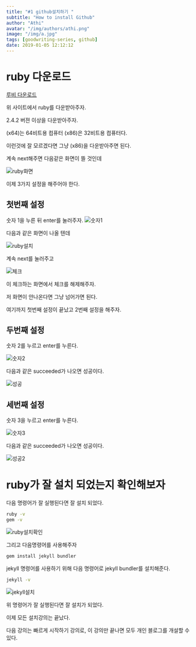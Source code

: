 ```yaml
---
title: "#1 github설치하기 "
subtitle: "How to install Github"
author: "Athi"
avatar: "/img/authors/athi.png"
image: "/img/a.jpg"
tags: [goodwriting-series, github]
date: 2019-01-05 12:12:12
---
```


# ruby 다운로드

[루비 다운로드](https://rubyinstaller.org/downloads/)

위 사이트에서 ruby를 다운받아주자.

2.4.2 버젼 이상을 다운받아주자.

(x64)는 64비트용 컴퓨터
(x86)은 32비트용 컴퓨터다.

이런것에 잘 모르겠다면 그냥 (x86)을 다운받아주면 된다.

계속 next해주면 다음같은 화면이 뜰 것인데

![ruby화면](https://i.imgur.com/6eJIXCp.png)

이제 3가지 설정을 해주어야 한다.

## 첫번째 설정

숫자 1을 누른 뒤 enter를 눌러주자.
![숫자1](https://i.imgur.com/bd5rlEw.png)

다음과 같은 화면이 나올 텐데

![ruby설치](https://i.imgur.com/OEpopIN.png)

계속 next를 눌러주고

![체크](https://i.imgur.com/OHgGsu0.png)

이 체크하는 화면에서 체크를 해제해주자.

저 화면이 안나온다면 그냥 넘어가면 된다.

여기까지 첫번째 설정이 끝났고 2번째 설정을 해주자.

## 두번째 설정

숫자 2를 누르고 enter를 누른다.

![숫자2](https://i.imgur.com/4AcZBxw.png)

다음과 같은 succeeded가 나오면 성공이다.

![성공](https://i.imgur.com/TPSKjfu.png)

## 세번째 설정

숫자 3을 누르고 enter를 누른다.

![숫자3](https://i.imgur.com/HNoM0TB.png)

다음과 같은 succeeded가 나오면 성공이다.

![성공2](https://i.imgur.com/dQJ6m5i.png)

# ruby가 잘 설치 되었는지 확인해보자

다음 명령어가 잘 실행된다면 잘 설치 되었다.

```bash
ruby -v
gem -v
```

![ruby설치확인](https://i.imgur.com/HhKm4gO.png)

그리고 다음명령어를 사용해주자

```bash
gem install jekyll bundler
```

jekyll 명령어를 사용하기 위해 다음 명령어로 jekyll bundler를 설치해준다.

```bash
jekyll -v
```

![jekyll설치](https://i.imgur.com/lDoXJcS.png)

위 명령어가 잘 실행된다면 잘 설치가 되었다.

이제 모든 설치강의는 끝났다.

다음 강의는 빠르게 시작하기 강의로, 이 강의만 끝나면 모두 개인 블로그를 개설할 수 있다.
